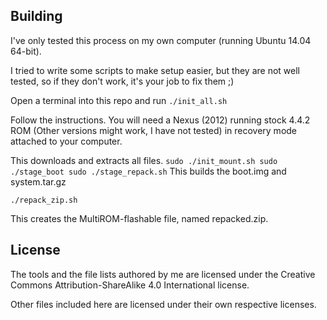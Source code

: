 ## Building

I've only tested this process on my own computer (running Ubuntu 14.04 64-bit).

I tried to write some scripts to make setup easier, but they are not well tested, so if they don't work, it's your job to fix them ;)

Open a terminal into this repo and run
`
./init_all.sh
`

Follow the instructions. You will need a Nexus (2012) running stock 4.4.2 ROM (Other versions might work, I have not tested) in recovery mode attached to your computer.

This downloads and extracts all files.
`
sudo ./init_mount.sh
sudo ./stage_boot
sudo ./stage_repack.sh
`
This builds the boot.img and system.tar.gz

`
./repack_zip.sh
`

This creates the MultiROM-flashable file, named repacked.zip.

## License

The tools and the file lists authored by me are licensed under the Creative Commons Attribution-ShareAlike 4.0 International license.

Other files included here are licensed under their own respective licenses.
